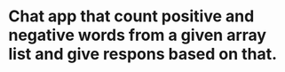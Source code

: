 # Chat app that count positive and negative words from a given array list and give respons based on that.
